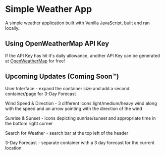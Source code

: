 # Simple Weather App

A simple weather application built with Vanilla JavaScript, built and ran locally.

## Using OpenWeatherMap API Key

If the API Key has hit it's daily allowance, another API Key can be generated at [OpenWeatherMap](https://openweathermap.org/) for free!

## Upcoming Updates (Coming Soon™)

User Interface - expand the container size and add a second container/page for 3-Day Forecast

Wind Speed & Direction - 3 different icons light/medium/heavy wind along with the speed and an arrow pointing with the direction of the wind

Sunrise & Sunset - icons depicting sunrise/sunset and appropriate time in the bottom right corner

Search for Weather - search bar at the top left of the header

3-Day Forecast - separate container with a 3 day forecast for the current location
